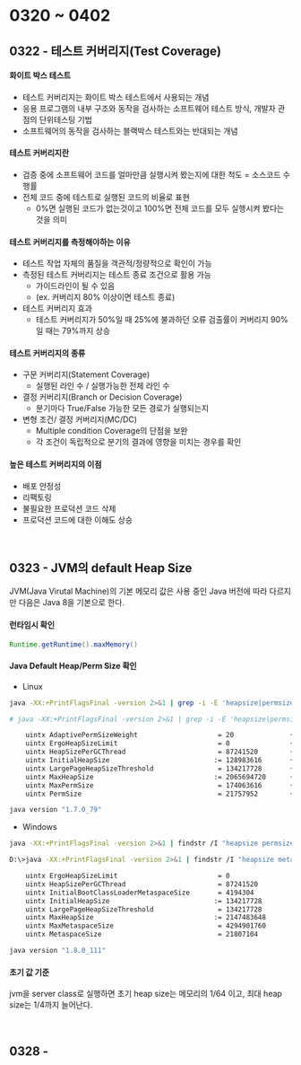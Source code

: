 # 0320 ~ 0402

## 0322 - 테스트 커버리지(Test Coverage)
#### 화이트 박스 테스트
- 테스트 커버리지는 화이트 박스 테스트에서 사용되는 개념
- 응용 프로그램의 내부 구조와 동작을 검사하는 소프트웨어 테스트 방식, 개발자 관점의 단위테스팅 기법
- 소프트웨어의 동작을 검사하는 블랙박스 테스트와는 반대되는 개념

#### 테스트 커버리지란
- 검증 중에 소프트웨어 코드를 얼마만큼 실행시켜 봤는지에 대한 척도 = 소스코드 수행률
- 전체 코드 중에 테스트로 실행된 코드의 비율로 표현
    - 0%면 실행된 코드가 없는것이고 100%면 전체 코드를 모두 실행시켜 봤다는 것을 의미

#### 테스트 커버리지를 측정해야하는 이유
- 테스트 작업 자체의 품질을 객관적/정량적으로 확인이 가능
- 측정된 테스트 커버리지는 테스트 종료 조건으로 활용 가능
    - 가이드라인이 될 수 있음
    - (ex. 커버리지 80% 이상이면 테스트 종료)
- 테스트 커버리지 효과
    - 테스트 커버리지가 50%일 때 25%에 불과하던 오류 검출률이 커버리지 90%일 때는 79%까지 상승

#### 테스트 커버리지의 종류
- 구문 커버리지(Statement Coverage)
    - 실행된 라인 수 / 실행가능한 전체 라인 수
- 결정 커버리지(Branch or Decision Coverage)
    - 분기마다 True/False 가능한 모든 경로가 실행되는지
- 변형 조건/ 결정 커버리지(MC/DC)
    - Multiple condition Coverage의 단점을 보완
    - 각 조건이 독립적으로 분기의 결과에 영향을 미치는 경우를 확인

#### 높은 테스트 커버리지의 이점
- 배포 안정성
- 리팩토링
- 불필요한 프로덕션 코드 삭제
- 프로덕션 코드에 대한 이해도 상승

<br>

## 0323 - JVM의 default Heap Size
JVM(Java Virutal Machine)의 기본 메모리 값은 사용 중인 Java 버전에 따라 다르지만 다음은 Java 8을 기본으로 한다.

#### 런타임시 확인
```java
Runtime.getRuntime().maxMemory()
```

#### Java Default Heap/Perm Size 확인
- Linux
```sh
java -XX:+PrintFlagsFinal -version 2>&1 | grep -i -E 'heapsize|permsize|version'
```

```sh
# java -XX:+PrintFlagsFinal -version 2>&1 | grep -i -E 'heapsize|permsize|version'

    uintx AdaptivePermSizeWeight                    = 20              {product}
    uintx ErgoHeapSizeLimit                         = 0               {product}
    uintx HeapSizePerGCThread                       = 87241520        {product}
    uintx InitialHeapSize                          := 128983616       {product}
    uintx LargePageHeapSizeThreshold                = 134217728       {product}
    uintx MaxHeapSize                              := 2065694720      {product}
    uintx MaxPermSize                               = 174063616       {pd product}
    uintx PermSize                                  = 21757952        {pd product}

java version "1.7.0_79"
```

- Windows
```sh
java -XX:+PrintFlagsFinal -version 2>&1 | findstr /I "heapsize permsize version"
```

```sh
D:\>java -XX:+PrintFlagsFinal -version 2>&1 | findstr /I "heapsize metaspacesize version"

    uintx ErgoHeapSizeLimit                         = 0                                   {product}
    uintx HeapSizePerGCThread                       = 87241520                            {product}
    uintx InitialBootClassLoaderMetaspaceSize       = 4194304                             {product}
    uintx InitialHeapSize                          := 134217728                           {product}
    uintx LargePageHeapSizeThreshold                = 134217728                           {product}
    uintx MaxHeapSize                              := 2147483648                          {product}
    uintx MaxMetaspaceSize                          = 4294901760                          {product}
    uintx MetaspaceSize                             = 21807104                            {pd product}

java version "1.8.0_111"
```

#### 초기 값 기준
jvm을 server class로 실행하면 초기 heap size는 메모리의 1/64 이고, 최대 heap size는 1/4까지 늘어난다.

<br>

## 0328 - 
### 